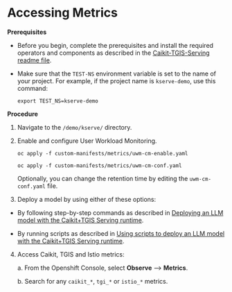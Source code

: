 # Accessing Metrics


**Prerequisites**

* Before you begin, complete the prerequisites and install the required operators and components as described in the [Caikit-TGIS-Serving readme file](/docs/README.md).

* Make sure that the `TEST-NS` environment variable is set to the name of your project. For example, if the project name is `kserve-demo`, use this command:
   ~~~
   export TEST_NS=kserve-demo
   ~~~

**Procedure**

1. Navigate to the `/demo/kserve/` directory.

2. Enable and configure User Workload Monitoring.

   ~~~
   oc apply -f custom-manifests/metrics/uwm-cm-enable.yaml
   
   oc apply -f custom-manifests/metrics/uwm-cm-conf.yaml
   ~~~

   Optionally, you can change the retention time by editing the `uwm-cm-conf.yaml` file.

3. Deploy a model by using either of these options:

  - By following step-by-step commands as described in [Deploying an LLM model with the Caikit+TGIS Serving runtime](/docs/deploy-remove.md).   

  - By running scripts as described in [Using scripts to deploy an LLM model with the Caikit+TGIS Serving runtime](deploy-remove-scripts.md).

4. Access Caikit, TGIS and Istio metrics:

   a. From the Openshift Console, select **Observe** --> **Metrics**.

   b. Search for any `caikit_*`, `tgi_*` or `istio_*` metrics.
